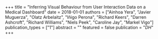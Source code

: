 +++
title = "Inferring Visual Behaviour from User Interaction Data on a Medical Dashboard"
date = 2018-01-01
authors = ["Ainhoa Yera", "Javier Muguerza", "Olatz Arbelaitz", "Iñigo Perona", "Richard Keers", "Darren Ashcroft", "Richard Williams", "Niels Peek", "Caroline Jay", "Markel Vigo"]
publication_types = ["1"]
abstract = ""
featured = false
publication = "*DH*"
+++

